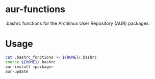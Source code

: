 # aur-functions
.bashrc functions for the Archlinux User Repository (AUR) packages.

# Usage
```bash
cat .bashrc_functions >> ${HOME}/.bashrc
source ${HOME}/.bashrc
aur-install <package>
aur-update
```

